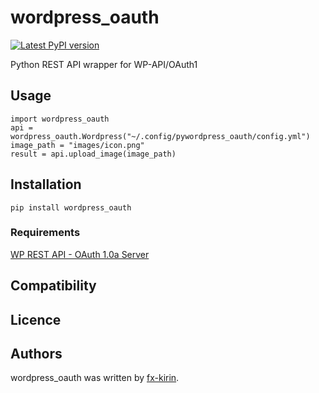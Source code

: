 # wordpress_oauth

[![Latest PyPI version](https://img.shields.io/pypi/v/package_name.svg)](https://pypi.python.org/pypi/wordpress_oauth)

Python REST API wrapper for WP-API/OAuth1

## Usage

```
import wordpress_oauth
api = wordpress_oauth.Wordpress("~/.config/pywordpress_oauth/config.yml")
image_path = "images/icon.png"
result = api.upload_image(image_path)
```

## Installation

```
pip install wordpress_oauth
```

### Requirements

[WP REST API - OAuth 1.0a Server](https://github.com/WP-API/OAuth1)

## Compatibility

## Licence

## Authors

wordpress_oauth was written by [fx-kirin](fx.kirin@gmail.com).
